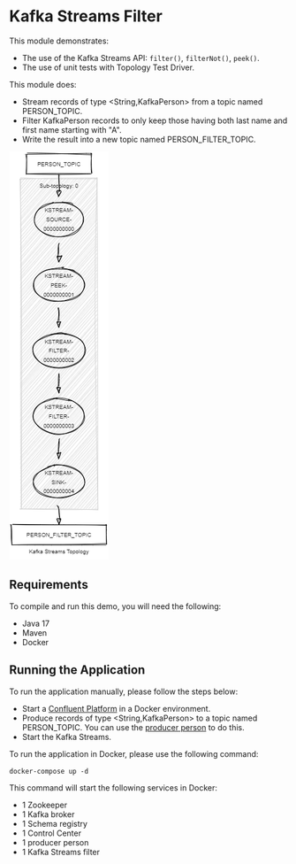 # Kafka Streams Filter

This module demonstrates:

- The use of the Kafka Streams API: `filter()`, `filterNot()`, `peek()`.
- The use of unit tests with Topology Test Driver.

This module does:

- Stream records of type <String,KafkaPerson> from a topic named PERSON_TOPIC.
- Filter KafkaPerson records to only keep those having both last name and first name starting with "A".
- Write the result into a new topic named PERSON_FILTER_TOPIC.

![topology.png](topology.png)

## Requirements

To compile and run this demo, you will need the following:

- Java 17
- Maven
- Docker

## Running the Application

To run the application manually, please follow the steps below:

- Start a [Confluent Platform](https://docs.confluent.io/platform/current/quickstart/ce-docker-quickstart.html#step-1-download-and-start-cp) in a Docker environment.
- Produce records of type <String,KafkaPerson> to a topic named PERSON_TOPIC. You can use the [producer person](../specific-producers/kafka-streams-producer-person) to do this.
- Start the Kafka Streams.

To run the application in Docker, please use the following command:

```console
docker-compose up -d
```

This command will start the following services in Docker:

- 1 Zookeeper
- 1 Kafka broker
- 1 Schema registry
- 1 Control Center
- 1 producer person
- 1 Kafka Streams filter
